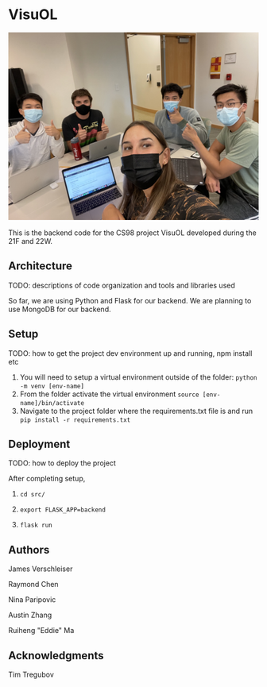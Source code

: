 # VisuOL

![Team Photo](photos/IMG_1697.jpg)

This is the backend code for the CS98 project VisuOL developed during the 21F and 22W.

## Architecture

TODO:  descriptions of code organization and tools and libraries used

So far, we are using Python and Flask for our backend. We are planning to use MongoDB for our backend.

## Setup

TODO: how to get the project dev environment up and running, npm install etc

1. You will need to setup a virtual environment outside of the folder: `python -m venv [env-name]`
2. From the folder activate the virtual environment `source [env-name]/bin/activate`
3. Navigate to the project folder where the requirements.txt file is and run `pip install -r requirements.txt`

## Deployment

TODO: how to deploy the project

After completing setup, 

1. `cd src/`

2. `export FLASK_APP=backend`

3. `flask run`

## Authors

James Verschleiser

Raymond Chen

Nina Paripovic

Austin Zhang

Ruiheng "Eddie" Ma

## Acknowledgments
Tim Tregubov